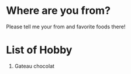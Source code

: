 # Where are you from? 
Please tell me your from and favorite foods there!




# List of Hobby
1. Gateau chocolat